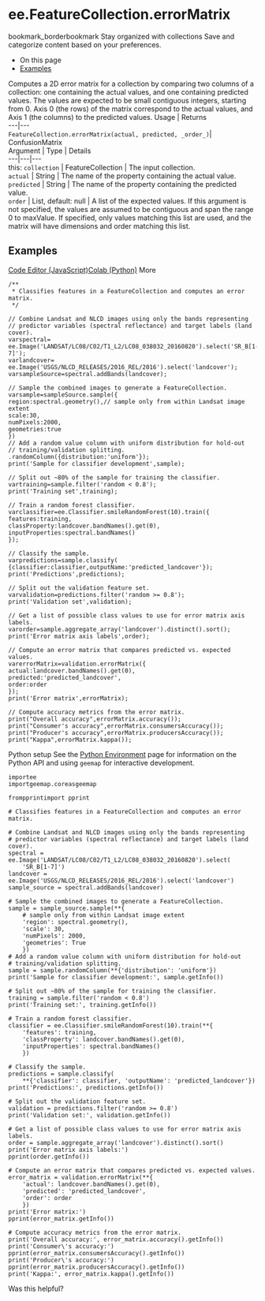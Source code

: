  
#  ee.FeatureCollection.errorMatrix
bookmark_borderbookmark Stay organized with collections  Save and categorize content based on your preferences.
  * On this page
  * [Examples](https://developers.google.com/earth-engine/apidocs/ee-featurecollection-errormatrix#examples)


Computes a 2D error matrix for a collection by comparing two columns of a collection: one containing the actual values, and one containing predicted values. The values are expected to be small contiguous integers, starting from 0. Axis 0 (the rows) of the matrix correspond to the actual values, and Axis 1 (the columns) to the predicted values.
Usage | Returns  
---|---  
`FeatureCollection.errorMatrix(actual, predicted, _order_)`|  ConfusionMatrix  
Argument | Type | Details  
---|---|---  
this: `collection` | FeatureCollection | The input collection.  
`actual` | String | The name of the property containing the actual value.  
`predicted` | String | The name of the property containing the predicted value.  
`order` | List, default: null | A list of the expected values. If this argument is not specified, the values are assumed to be contiguous and span the range 0 to maxValue. If specified, only values matching this list are used, and the matrix will have dimensions and order matching this list.  
## Examples
[Code Editor (JavaScript)](https://developers.google.com/earth-engine/apidocs/ee-featurecollection-errormatrix#code-editor-javascript-sample)[Colab (Python)](https://developers.google.com/earth-engine/apidocs/ee-featurecollection-errormatrix#colab-python-sample) More
```
/**
 * Classifies features in a FeatureCollection and computes an error matrix.
 */

// Combine Landsat and NLCD images using only the bands representing
// predictor variables (spectral reflectance) and target labels (land cover).
varspectral=
ee.Image('LANDSAT/LC08/C02/T1_L2/LC08_038032_20160820').select('SR_B[1-7]');
varlandcover=
ee.Image('USGS/NLCD_RELEASES/2016_REL/2016').select('landcover');
varsampleSource=spectral.addBands(landcover);

// Sample the combined images to generate a FeatureCollection.
varsample=sampleSource.sample({
region:spectral.geometry(),// sample only from within Landsat image extent
scale:30,
numPixels:2000,
geometries:true
})
// Add a random value column with uniform distribution for hold-out
// training/validation splitting.
.randomColumn({distribution:'uniform'});
print('Sample for classifier development',sample);

// Split out ~80% of the sample for training the classifier.
vartraining=sample.filter('random < 0.8');
print('Training set',training);

// Train a random forest classifier.
varclassifier=ee.Classifier.smileRandomForest(10).train({
features:training,
classProperty:landcover.bandNames().get(0),
inputProperties:spectral.bandNames()
});

// Classify the sample.
varpredictions=sample.classify(
{classifier:classifier,outputName:'predicted_landcover'});
print('Predictions',predictions);

// Split out the validation feature set.
varvalidation=predictions.filter('random >= 0.8');
print('Validation set',validation);

// Get a list of possible class values to use for error matrix axis labels.
varorder=sample.aggregate_array('landcover').distinct().sort();
print('Error matrix axis labels',order);

// Compute an error matrix that compares predicted vs. expected values.
varerrorMatrix=validation.errorMatrix({
actual:landcover.bandNames().get(0),
predicted:'predicted_landcover',
order:order
});
print('Error matrix',errorMatrix);

// Compute accuracy metrics from the error matrix.
print("Overall accuracy",errorMatrix.accuracy());
print("Consumer's accuracy",errorMatrix.consumersAccuracy());
print("Producer's accuracy",errorMatrix.producersAccuracy());
print("Kappa",errorMatrix.kappa());
```
Python setup
See the [ Python Environment](https://developers.google.com/earth-engine/guides/python_install) page for information on the Python API and using `geemap` for interactive development.
```
importee
importgeemap.coreasgeemap
```
```
frompprintimport pprint

# Classifies features in a FeatureCollection and computes an error matrix.

# Combine Landsat and NLCD images using only the bands representing
# predictor variables (spectral reflectance) and target labels (land cover).
spectral = ee.Image('LANDSAT/LC08/C02/T1_L2/LC08_038032_20160820').select(
    'SR_B[1-7]')
landcover = ee.Image('USGS/NLCD_RELEASES/2016_REL/2016').select('landcover')
sample_source = spectral.addBands(landcover)

# Sample the combined images to generate a FeatureCollection.
sample = sample_source.sample(**{
    # sample only from within Landsat image extent
    'region': spectral.geometry(),
    'scale': 30,
    'numPixels': 2000,
    'geometries': True
    })
# Add a random value column with uniform distribution for hold-out
# training/validation splitting.
sample = sample.randomColumn(**{'distribution': 'uniform'})
print('Sample for classifier development:', sample.getInfo())

# Split out ~80% of the sample for training the classifier.
training = sample.filter('random < 0.8')
print('Training set:', training.getInfo())

# Train a random forest classifier.
classifier = ee.Classifier.smileRandomForest(10).train(**{
    'features': training,
    'classProperty': landcover.bandNames().get(0),
    'inputProperties': spectral.bandNames()
    })

# Classify the sample.
predictions = sample.classify(
    **{'classifier': classifier, 'outputName': 'predicted_landcover'})
print('Predictions:', predictions.getInfo())

# Split out the validation feature set.
validation = predictions.filter('random >= 0.8')
print('Validation set:', validation.getInfo())

# Get a list of possible class values to use for error matrix axis labels.
order = sample.aggregate_array('landcover').distinct().sort()
print('Error matrix axis labels:')
pprint(order.getInfo())

# Compute an error matrix that compares predicted vs. expected values.
error_matrix = validation.errorMatrix(**{
    'actual': landcover.bandNames().get(0),
    'predicted': 'predicted_landcover',
    'order': order
    })
print('Error matrix:')
pprint(error_matrix.getInfo())

# Compute accuracy metrics from the error matrix.
print('Overall accuracy:', error_matrix.accuracy().getInfo())
print('Consumer\'s accuracy:')
pprint(error_matrix.consumersAccuracy().getInfo())
print('Producer\'s accuracy:')
pprint(error_matrix.producersAccuracy().getInfo())
print('Kappa:', error_matrix.kappa().getInfo())
```

Was this helpful?

